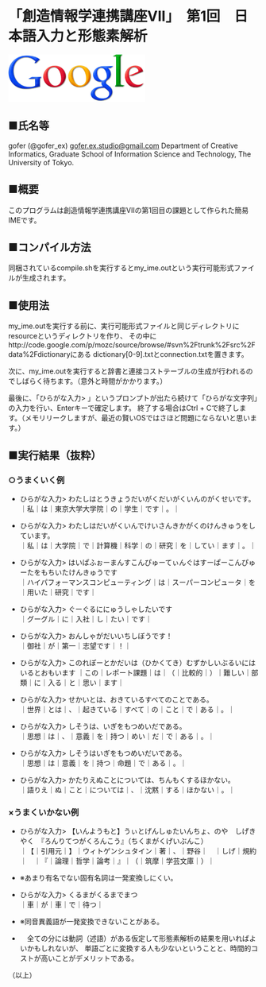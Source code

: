# 「創造情報学連携講座VII」　第1回　日本語入力と形態素解析

![Alt text](google_logo.png)

## ■氏名等
gofer (@gofer_ex) <gofer.ex.studio@gmail.com>
  Department of Creative Informatics,
  Graduate School of Information Science and Technology,
  The University of Tokyo.

## ■概要
このプログラムは創造情報学連携講座VIIの第1回目の課題として作られた簡易IMEです。

## ■コンパイル方法
同梱されているcompile.shを実行するとmy_ime.outという実行可能形式ファイルが生成されます。

## ■使用法
my_ime.outを実行する前に、実行可能形式ファイルと同じディレクトリにresourceというディレクトリを作り、
その中にhttp://code.google.com/p/mozc/source/browse/#svn%2Ftrunk%2Fsrc%2Fdata%2Fdictionaryにある
dictionary[0-9].txtとconnection.txtを置きます。

次に、my_ime.outを実行すると辞書と連接コストテーブルの生成が行われるのでしばらく待ちます。（意外と時間がかかります。）

最後に、「ひらがな入力> 」というプロンプトが出たら続けて「ひらがな文字列」の入力を行い、Enterキーで確定します。
終了する場合はCtrl + Cで終了します。（メモリリークしますが、最近の賢いOSではさほど問題にならないと思います。）

## ■実行結果（抜粋）
### ○うまくいく例

* ひらがな入力> わたしはとうきょうだいがくだいがくいんのがくせいです。  
｜私｜は｜東京大学大学院｜の｜学生｜です｜。｜

* ひらがな入力> わたしはだいがくいんでけいさんきかがくのけんきゅうをしています。  
｜私｜は｜大学院｜で｜計算機｜科学｜の｜研究｜を｜してい｜ます｜。｜

* ひらがな入力> はいぱふぉーまんすこんぴゅーてぃんぐはすーぱーこんぴゅーたをもちいたけんきゅうです  
｜ハイパフォーマンスコンピューティング｜は｜スーパーコンピュータ｜を｜用いた｜研究｜です｜

* ひらがな入力> ぐーぐるににゅうしゃしたいです  
｜グーグル｜に｜入社｜し｜たい｜です｜

* ひらがな入力> おんしゃがだいいちしぼうです！  
｜御社｜が｜第一｜志望です｜！｜

* ひらがな入力> このれぽーとかだいは（ひかくてき）むずかしいぶるいにはいるとおもいます 
｜この｜レポート課題｜は｜（｜比較的｜）｜難しい｜部類｜に｜入る｜と｜思い｜ます｜

* ひらがな入力> せかいとは、おきているすべてのことである。  
｜世界｜とは｜、｜起きている｜すべて｜の｜こと｜で｜ある｜。｜

* ひらがな入力> しそうは、いぎをもつめいだである。  
｜思想｜は｜、｜意義｜を｜持つ｜めい｜だ｜で｜ある｜。｜

* ひらがな入力> しそうはいぎをもつめいだいである。  
｜思想｜は｜意義｜を｜持つ｜命題｜で｜ある｜。｜

* ひらがな入力> かたりえぬことについては、ちんもくするほかない。  
｜語りえ｜ぬ｜こと｜については｜、｜沈黙｜する｜ほかない｜。｜

### ×うまくいかない例

* ひらがな入力> 【いんようもと】うぃとげんしゅたいんちょ、のや　しげきやく　『ろんりてつがくろんこう』（ちくまがくげいぶんこ）  
｜【｜引用元｜】｜ウィトゲンシュタイン｜著｜、｜野谷｜　｜しげ｜規約｜　｜『｜論理｜哲学｜論考｜』｜（｜筑摩｜学芸文庫｜）｜

* ※あまり有名でない固有名詞は一発変換しにくい。

* ひらがな入力> くるまがくるまでまつ  
｜車｜が｜車｜で｜待つ｜

* ※同音異義語が一発変換できないことがある。  
* 　全ての分には動詞（述語）がある仮定して形態素解析の結果を用いればよいかもしれないが、
単語ごとに変換する人も少ないということと、時間的コストが高いことがデメリットである。

（以上）
